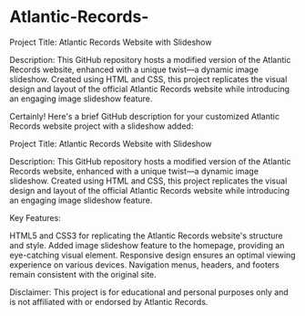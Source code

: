 # Atlantic-Records-

Project Title: Atlantic Records Website with Slideshow

Description:
This GitHub repository hosts a modified version of the Atlantic Records website, enhanced with a unique twist—a dynamic image slideshow. Created using HTML and CSS, this project replicates the visual design and layout of the official Atlantic Records website while introducing an engaging image slideshow feature.


Certainly! Here's a brief GitHub description for your customized Atlantic Records website project with a slideshow added:

Project Title: Atlantic Records Website with Slideshow

Description:
This GitHub repository hosts a modified version of the Atlantic Records website, enhanced with a unique twist—a dynamic image slideshow. Created using HTML and CSS, this project replicates the visual design and layout of the official Atlantic Records website while introducing an engaging image slideshow feature.

Key Features:

HTML5 and CSS3 for replicating the Atlantic Records website's structure and style.
Added image slideshow feature to the homepage, providing an eye-catching visual element.
Responsive design ensures an optimal viewing experience on various devices.
Navigation menus, headers, and footers remain consistent with the original site.

Disclaimer:
This project is for educational and personal purposes only and is not affiliated with or endorsed by Atlantic Records.
